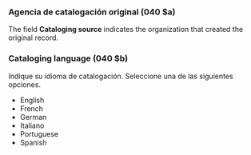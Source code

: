 ### Agencia de catalogación original (040 $a)

The field **Cataloging source** indicates the organization that created the original record.

### Cataloging language (040 $b)

Indique su idioma de catalogación. Seleccione una de las siguientes opciones.
- English
- French
- German
- Italiano
- Portuguese
- Spanish   
